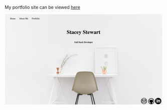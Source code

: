 My portfolio site can be viewed [here](http://www.staceyastewart.com/)


![photoOfMyPortfolio](images/portfolio_site.png)
